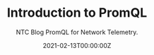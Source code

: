 ---
title: Introduction to PromQL
subtitle: NTC Blog PromQL for Network Telemetry.

# Summary for listings and search engines
summary: Review of the Prometheus Query Language (PromQL), its value and capabilities of processing time series for Network Automation. You can read this post in the <a href="https://blog.networktocode.com/post/promql_for_network_telemetry/" target="_blank">NTC Blog Introduction to PromQL</a>
# [NTC Blog Introduction to PromQL](https://blog.networktocode.com/post/promql_for_network_telemetry/)[newtab].

# Link this post with a project
projects: []

# Date published
date: "2021-02-13T00:00:00Z"

# Date updated
lastmod: "2020-02-13T00:00:00Z"

# Is this an unpublished draft?
draft: false

# Show this page in the Featured widget?
featured: false

# Featured image
# Place an image named `featured.jpg/png` in this page's folder and customize its options here.
# image:
#   caption: '[NTC Blog Introduction to PromQL](https://blog.networktocode.com/post/promql_for_network_telemetry/)'
#   focal_point: ""
#   placement: 2
#   preview_only: false


authors:
- Xenia Mountrouidou

tags:
- PromQL
- Network
- Automation
- Telemetry
- Time Series Database

categories:
- Blog
---